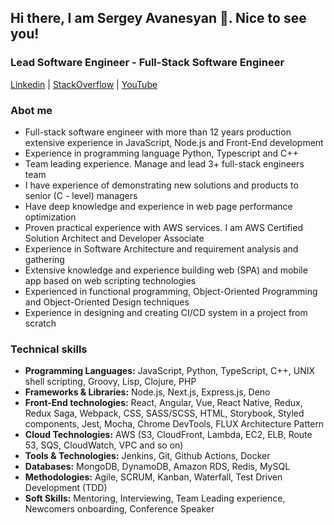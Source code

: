 ## Hi there, I am Sergey Avanesyan 👋. Nice to see you!

### Lead Software Engineer - Full-Stack Software Engineer
[Linkedin](https://www.linkedin.com/in/sergey-avanesyan-24b61059/) | [StackOverflow](https://stackoverflow.com/users/4894772/sergey-avanesyan) | [YouTube](https://www.youtube.com/watch?v=7f787SsgknA&ab_channel=EPAMMoscowITsubbotnik)

### Abot me
- Full-stack software engineer with more than 12 years production extensive experience in JavaScript, Node.js and Front-End development
- Experience in programming language Python, Typescript and C++
- Team leading experience. Manage and lead 3+ full-stack engineers team
- I have experience of demonstrating new solutions and products to senior (C - level) managers
- Have deep knowledge and experience in web page performance optimization
- Proven practical experience with AWS services. I am AWS Certified Solution Architect and Developer Associate
- Experience in Software Architecture and requirement analysis and gathering
- Extensive knowledge and experience building web (SPA) and mobile app based on web scripting technologies
- Experienced in functional programming, Object-Oriented Programming and Object-Oriented Design techniques
- Experience in designing and creating CI/CD system in a project from scratch



### Technical skills
- **Programming Languages:** JavaScript, Python, TypeScript, C++, UNIX shell scripting, Groovy, Lisp, Clojure, PHP
- **Frameworks & Libraries:** Node.js, Next.js, Express.js, Deno
- **Front-End technologies:** React, Angular, Vue, React Native, Redux, Redux Saga, Webpack, CSS, SASS/SCSS, HTML, Storybook, Styled components, Jest, Mocha, Chrome DevTools, FLUX Architecture Pattern
- **Cloud Technologies:** AWS (S3, CloudFront, Lambda, EC2, ELB, Route 53, SQS, CloudWatch, VPC and so on)
- **Tools & Technologies:** Jenkins, Git, Github Actions, Docker
- **Databases:** MongoDB, DynamoDB, Amazon RDS, Redis, MySQL 
- **Methodologies:** Agile, SCRUM, Kanban, Waterfall, Test Driven Development (TDD) 
- **Soft Skills:** Mentoring, Interviewing, Team Leading experience, Newcomers onboarding, Conference Speaker
<!--
**sergey884/sergey884** is a ✨ _special_ ✨ repository because its `README.md` (this file) appears on your GitHub profile.

Here are some ideas to get you started:

- 🔭 I’m currently working on ...
- 🌱 I’m currently learning ...
- 👯 I’m looking to collaborate on ...
- 🤔 I’m looking for help with ...
- 💬 Ask me about ...
- 📫 How to reach me: ...
- 😄 Pronouns: ...
- ⚡ Fun fact: ...
-->
